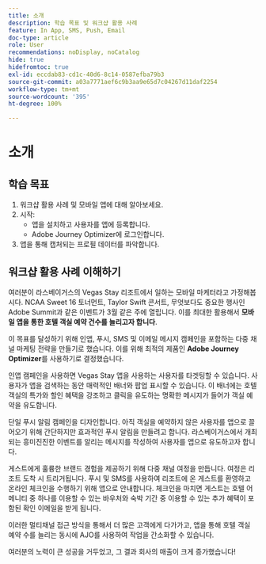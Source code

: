 ```yaml
---
title: 소개
description: 학습 목표 및 워크샵 활용 사례
feature: In App, SMS, Push, Email
doc-type: article
role: User
recommendations: noDisplay, noCatalog
hide: true
hidefromtoc: true
exl-id: eccdab83-cd1c-40d6-8c14-0587efba79b3
source-git-commit: a03a7771aef6c9b3aa9e65d7c04267d11daf2254
workflow-type: tm+mt
source-wordcount: '395'
ht-degree: 100%

---
```


# 소개

## 학습 목표

1. 워크샵 활용 사례 및 모바일 앱에 대해 알아보세요.
2. 시작:
   * 앱을 설치하고 사용자를 앱에 등록합니다.
   * Adobe Journey Optimizer에 로그인합니다.
3. 앱을 통해 캡처되는 프로필 데이터를 파악합니다.

## 워크샵 활용 사례 이해하기

여러분이 라스베이거스의 Vegas Stay 리조트에서 일하는 모바일 마케터라고 가정해봅시다. NCAA Sweet 16 토너먼트, Taylor Swift 콘서트, 무엇보다도 중요한 행사인 Adobe Summit과 같은 이벤트가 3월 같은 주에 열립니다. 이를 최대한 활용해서 **모바일 앱을 통한 호텔 객실 예약 건수를 늘리고자 합니다**.

이 목표를 달성하기 위해 인앱, 푸시, SMS 및 이메일 메시지 캠페인을 포함하는 다중 채널 마케팅 전략을 만들기로 했습니다.  이를 위해 최적의 제품인 **Adobe Journey Optimizer**&#x200B;를 사용하기로 결정했습니다.

인앱 캠페인을 사용하면 Vegas Stay 앱을 사용하는 사용자를 타겟팅할 수 있습니다. 사용자가 앱을 검색하는 동안 매력적인 배너와 팝업 표시할 수 있습니다. 이 배너에는 호텔 객실의 특가와 할인 혜택을 강조하고 클릭을 유도하는 명확한 메시지가 들어가 객실 예약을 유도합니다.

단일 푸시 알림 캠페인을 디자인합니다. 아직 객실을 예약하지 않은 사용자를 앱으로 끌어오기 위해 간단하지만 효과적인 푸시 알림을 만들려고 합니다. 라스베이거스에서 개최되는 흥미진진한 이벤트를 알리는 메시지를 작성하여 사용자를 앱으로 유도하고자 합니다.

게스트에게 훌륭한 브랜드 경험을 제공하기 위해 다중 채널 여정을 만듭니다. 여정은 리조트 도착 시 트리거됩니다. 푸시 및 SMS를 사용하여 리조트에 온 게스트를 환영하고 온라인 체크인을 수행하기 위해 앱으로 안내합니다. 체크인을 마치면 게스트는 호텔 어메니티 중 하나를 이용할 수 있는 바우처와 숙박 기간 중 이용할 수 있는 추가 혜택이 포함된 확인 이메일을 받게 됩니다.

이러한 멀티채널 접근 방식을 통해서 더 많은 고객에게 다가가고, 앱을 통해 호텔 객실 예약 수를 늘리는 동시에 AJO를 사용하여 작업을 간소화할 수 있습니다.

여러분의 노력이 큰 성공을 거두었고, 그 결과 회사의 매출이 크게 증가했습니다!
